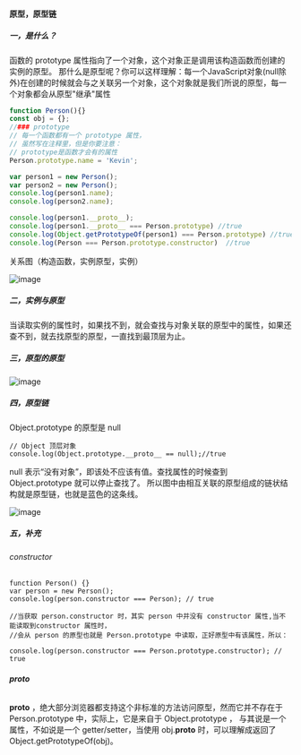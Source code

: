 #### 原型，原型链

##### 一，是什么？
函数的 prototype 属性指向了一个对象，这个对象正是调用该构造函数而创建的实例的原型。
那什么是原型呢？你可以这样理解：每一个JavaScript对象(null除外)在创建的时候就会与之关联另一个对象，这个对象就是我们所说的原型，每一个对象都会从原型"继承"属性

```js
function Person(){}
const obj = {};
//### prototype
// 每一个函数都有一个 prototype 属性，
// 虽然写在注释里，但是你要注意：
// prototype是函数才会有的属性
Person.prototype.name = 'Kevin';

var person1 = new Person();
var person2 = new Person();
console.log(person1.name);
console.log(person2.name);

console.log(person1.__proto__);
console.log(person1.__proto__ === Person.prototype) //true
console.log(Object.getPrototypeOf(person1) === Person.prototype) //true
console.log(Person === Person.prototype.constructor)  //true
```
关系图（构造函数，实例原型，实例）

![image](https://user-images.githubusercontent.com/26174343/230852617-92b3eda4-5740-4a0c-9f35-9febf2980b47.png)


##### 二，实例与原型
当读取实例的属性时，如果找不到，就会查找与对象关联的原型中的属性，如果还查不到，就去找原型的原型，一直找到最顶层为止。

##### 三，原型的原型
![image](https://user-images.githubusercontent.com/26174343/230856959-8c41dfdb-202a-48b1-b1bb-738e194f3802.png)

##### 四，原型链
Object.prototype 的原型是 null
```
// Object 顶层对象
console.log(Object.prototype.__proto__ == null);//true
```
null 表示“没有对象”，即该处不应该有值。查找属性的时候查到 Object.prototype 就可以停止查找了。
所以图中由相互关联的原型组成的链状结构就是原型链，也就是蓝色的这条线。

![image](https://user-images.githubusercontent.com/26174343/230861564-647b5a32-f7f7-49c5-bbe3-83c8bbdfcb0e.png)

##### 五，补充
###### constructor
```
function Person() {}
var person = new Person();
console.log(person.constructor === Person); // true

//当获取 person.constructor 时，其实 person 中并没有 constructor 属性,当不能读取到constructor 属性时，
//会从 person 的原型也就是 Person.prototype 中读取，正好原型中有该属性，所以：

console.log(person.constructor === Person.prototype.constructor); // true
```
###### __proto__
 __proto__ ，绝大部分浏览器都支持这个非标准的方法访问原型，然而它并不存在于 Person.prototype 中，实际上，它是来自于 Object.prototype ，
 与其说是一个属性，不如说是一个 getter/setter，当使用 obj.__proto__ 时，可以理解成返回了 Object.getPrototypeOf(obj)。





